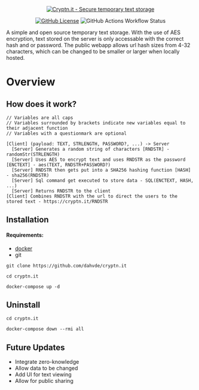 <p align="center">
    <a href="https://cryptn.it" target="_blank" rel="noopener">
        <img src="https://i.imgur.com/DagbkPo.png" alt="Cryptn.it - Secure temporary text storage" />
    </a>
</p>

<p align="center">
	<a href="https://github.com/dahvde/cryptn.it/blob/main/LICENSE"><img alt="GitHub License" src="https://img.shields.io/github/license/dahvde/cryptn.it?style=for-the-badge"></a>
	<img alt="GitHub Actions Workflow Status" src="https://img.shields.io/github/actions/workflow/status/dahvde/cryptn.it/docker-image.yml?style=for-the-badge">
</p>

A simple and open source temporary text storage. With the use of AES encryption, text stored on the server is only accessable with the correct hash and or password. The public webapp allows url hash sizes from 4-32 characters, which can be changed to be smaller or larger when locally hosted.

# Overview

## How does it work?

```
// Variables are all caps
// Variables surrounded by brackets indicate new variables equal to their adjacent function
// Variables with a questionmark are optional

[Client] (payload: TEXT, STRLENGTH, PASSWORD?, ...) -> Server
  [Server] Generates a random string of characters [RNDSTR] - randomStr(STRLENGTH)
  [Server] Uses AES to encrypt text and uses RNDSTR as the password [ENCTEXT] - aes(TEXT, RNDSTR+PASSWORD?)
  [Server] RNDSTR then gets put into a SHA256 hashing function [HASH] - sha256(RNDSTR)
  [Server] Sql command get executed to store data - SQL(ENCTEXT, HASH, ...)
  [Server] Returns RNDSTR to the client
[Client] Combines RNDSTR with the url to direct the users to the stored text - https://cryptn.it/RNDSTR
```

## Installation

#### Requirements:

- [docker](https://docs.docker.com/engine/install/)
- git

```
git clone https://github.com/dahvde/cryptn.it
```

```
cd cryptn.it
```

```
docker-compose up -d
```

## Uninstall

```
cd cryptn.it
```

```
docker-compose down --rmi all
```

## Future Updates

- Integrate zero-knowledge
- Allow data to be changed
- Add UI for text viewing
- Allow for public sharing
